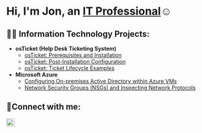 # <h1>Hi, I'm Jon, an <a href="https://linkedin.com/in/Josh">IT Professional</a>☺</h1>

<h2>👨‍💻 Information Technology Projects:</h2>

- <b>osTicket (Help Desk Ticketing System)</b>
  - [osTicket: Prerequisites and Installation](https://github.com/JPrice/osticket-prereqs)
  - [osTicket: Post-Installation Configuration](https://github.com/JPrice/post-install-config)
  - [osTicket: Ticket Lifecycle Examples](https://github.com/JPrice/ticket-lifecycle)
- <b>Microsoft Azure</b>
  - [Configuring On-premises Active Directory within Azure VMs](https://github.com/JPrice/configure-ad)
  - [Network Security Groups (NSGs) and Inspecting Network Protocols](https://github.com/JPrice/azure-network-protocols)

<h2>🤳Connect with me:</h2>


[<img align="left" alt="Jon Price | LinkedIn" width="22px" src="https://cdn.jsdelivr.net/npm/simple-icons@v3/icons/linkedin.svg" />][linkedin]



[linkedin]: https://linkedin.com/in/Josh
